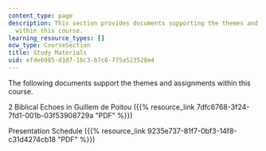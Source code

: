 ```yaml
---
content_type: page
description: This section provides documents supporting the themes and assignments
  within this course.
learning_resource_types: []
ocw_type: CourseSection
title: Study Materials
uid: efde6985-d1d7-1bc3-b7c6-775a523528e4
---
```


The following documents support the themes and assignments within this course.

2 Biblical Echoes in Guillem de Poitou ({{% resource_link 7dfc6768-3f24-7fd1-001b-03f53908729a "PDF" %}})

Presentation Schedule ({{% resource_link 9235e737-81f7-0bf3-14f8-c31d4274cb18 "PDF" %}})